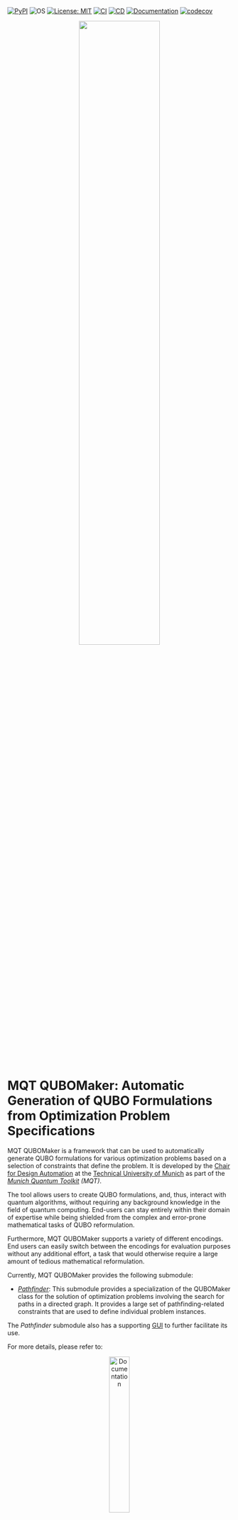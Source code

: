 [![PyPI](https://img.shields.io/pypi/v/mqt.qubomaker?logo=pypi&style=flat-square)](https://pypi.org/project/mqt.qubomaker/)
![OS](https://img.shields.io/badge/os-linux%20%7C%20macos%20%7C%20windows-blue?style=flat-square)
[![License: MIT](https://img.shields.io/badge/license-MIT-blue.svg?style=flat-square)](https://opensource.org/licenses/MIT)
[![CI](https://img.shields.io/github/actions/workflow/status/cda-tum/mqt-qubomaker/ci.yml?branch=main&style=flat-square&logo=github&label=ci)](https://github.com/cda-tum/mqt-qubomaker/actions/workflows/ci.yml)
[![CD](https://img.shields.io/github/actions/workflow/status/cda-tum/mqt-qubomaker/cd.yml?style=flat-square&logo=github&label=cd)](https://github.com/cda-tum/mqt-qubomaker/actions/workflows/cd.yml)
[![Documentation](https://img.shields.io/readthedocs/mqt-qubomaker?logo=readthedocs&style=flat-square)](https://mqt.readthedocs.io/projects/qubomaker)
[![codecov](https://img.shields.io/codecov/c/github/cda-tum/mqt-qubomaker?style=flat-square&logo=codecov)](https://codecov.io/gh/cda-tum/mqt-qubomaker)

<p align="center">
<a href="https://mqt.readthedocs.io">
<picture>
  <source media="(prefers-color-scheme: dark)" srcset="https://raw.githubusercontent.com/cda-tum/mqt/main/docs/_static/mqt_light.png" width="60%">
  <img src="https://raw.githubusercontent.com/cda-tum/mqt/main/docs/_static/mqt_dark.png" width="60%">
</picture>
</a>
</p>

# MQT QUBOMaker: Automatic Generation of QUBO Formulations from Optimization Problem Specifications

MQT QUBOMaker is a framework that can be used to automatically generate QUBO formulations for various optimization problems based on a selection of constraints that define the problem.
It is developed by the [Chair for Design Automation](https://www.cda.cit.tum.de/) at the [Technical University of Munich](https://www.tum.de/) as part of the _[Munich Quantum Toolkit](https://mqt.readthedocs.io/) (MQT)_.

The tool allows users to create QUBO formulations, and, thus, interact with quantum algorithms, without requiring any background knowledge in the field of quantum computing. End-users can stay entirely within their domain of expertise while being shielded from the complex and error-prone mathematical tasks of QUBO reformulation.

Furthermore, MQT QUBOMaker supports a variety of different encodings. End users can easily switch between the encodings for evaluation purposes without any additional effort, a task that would otherwise require a large amount of tedious mathematical reformulation.

Currently, MQT QUBOMaker provides the following submodule:

- [_Pathfinder_](./src/mqt/qubomaker/pathfinder/README.md): This submodule provides a specialization of the QUBOMaker class for the solution of optimization problems involving the search for paths in a directed graph. It provides a large set of pathfinding-related constraints that are used to define individual problem instances.

The _Pathfinder_ submodule also has a supporting [GUI](https://cda-tum.github.io/mqt-qubomaker/) to further facilitate its use.

For more details, please refer to:

<p align="center">
  <a href="https://mqt-qubomaker.readthedocs.io/en/latest/">
  <img width=30% src="https://img.shields.io/badge/documentation-blue?style=for-the-badge&logo=read%20the%20docs" alt="Documentation" />
  </a>
</p>

If you have any questions, feel free to create a [discussion](https://github.com/cda-tum/mqt-qubomaker/discussions) or an [issue](https://github.com/cda-tum/mqt-qubomaker/issues) on [GitHub](https://github.com/cda-tum/mqt-qubomaker).

## Getting Started

`mqt-qubomaker` is available via [PyPI](https://pypi.org/project/mqt.qubomaker/).

```console
(venv) $ pip install mqt.qubomaker
```

The following code gives an example of the usage with the `pathfinder` submodule:

```python3
import mqt.qubomaker as qm
import mqt.qubomaker.pathfinder as pf

# define an example graph to investigate.
graph = qm.Graph.from_adjacency_matrix(
    [
        [0, 1, 3, 4],
        [2, 0, 4, 2],
        [1, 5, 0, 3],
        [3, 8, 1, 0],
    ]
)

# select the settings for the QUBO formulation.
settings = pf.PathFindingQUBOGeneratorSettings(
    encoding_type=pf.EncodingType.ONE_HOT, n_paths=1, max_path_length=4, loops=True
)

# define the generator to be used for the QUBO formulation.
generator = pf.PathFindingQUBOGenerator(
    objective_function=pf.MinimizePathLength(path_ids=[1]),
    graph=graph,
    settings=settings,
)

# add the constraints that define the problem instance.
generator.add_constraint(pf.PathIsValid(path_ids=[1]))
generator.add_constraint(
    pf.PathContainsVerticesExactlyOnce(vertex_ids=graph.all_vertices, path_ids=[1])
)

# generate and view the QUBO formulation as a QUBO matrix.
print(generator.construct_qubo_matrix())
```

**Detailed documentation and examples are available at [ReadTheDocs](https://mqt-qubomaker.readthedocs.io/en/latest/).**

## References

MQT QUBOMaker has been developed based on methods proposed in the following paper:

- D. Rovara, N. Quetschlich, and R. Wille "[A Framework to Formulate
  Pathfinding Problems for Quantum Computing](https://arxiv.org/abs/2404.10820)", arXiv, 2024

## Acknowledgements

The Munich Quantum Toolkit has been supported by the European
Research Council (ERC) under the European Union's Horizon 2020 research and innovation program (grant agreement
No. 101001318), the Bavarian State Ministry for Science and Arts through the Distinguished Professorship Program, as well as the
Munich Quantum Valley, which is supported by the Bavarian state government with funds from the Hightech Agenda Bayern Plus.

<p align="center">
<picture>
<source media="(prefers-color-scheme: dark)" srcset="https://raw.githubusercontent.com/cda-tum/mqt/main/docs/_static/tum_dark.svg" width="28%">
<img src="https://raw.githubusercontent.com/cda-tum/mqt/main/docs/_static/tum_light.svg" width="28%" alt="TUM Logo">
</picture>
<picture>
<img src="https://raw.githubusercontent.com/cda-tum/mqt/main/docs/_static/logo-bavaria.svg" width="16%" alt="Coat of Arms of Bavaria">
</picture>
<picture>
<source media="(prefers-color-scheme: dark)" srcset="https://raw.githubusercontent.com/cda-tum/mqt/main/docs/_static/erc_dark.svg" width="24%">
<img src="https://raw.githubusercontent.com/cda-tum/mqt/main/docs/_static/erc_light.svg" width="24%" alt="ERC Logo">
<picture>
<img src="https://raw.githubusercontent.com/cda-tum/mqt/main/docs/_static/logo-mqv.svg" width="28%" alt="MQV Logo">
</picture>
</p>
